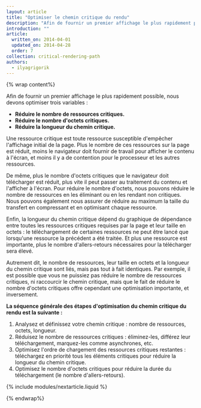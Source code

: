 ```yaml
---
layout: article
title: "Optimiser le chemin critique du rendu"
description: "Afin de fournir un premier affichage le plus rapidement possible, nous devons optimiser trois variables : réduire le nombre de ressources critiques, réduire le nombre d'octets critiques et réduire la longueur du chemin critique."
introduction: ""
article:
  written_on: 2014-04-01
  updated_on: 2014-04-28
  order: 7
collection: critical-rendering-path
authors:
  - ilyagrigorik
---
```

{% wrap content%}

Afin de fournir un premier affichage le plus rapidement possible, nous devons optimiser trois variables :

* **Réduire le nombre de ressources critiques.**
* **Réduire le nombre d'octets critiques.**
* **Réduire la longueur du chemin critique.**

Une ressource critique est toute ressource susceptible d'empêcher l'affichage initial de la page. Plus le nombre de ces ressources sur la page est réduit, moins le navigateur doit fournir de travail pour afficher le contenu à l'écran, et moins il y a de contention pour le processeur et les autres ressources.

De même, plus le nombre d'octets critiques que le navigateur doit télécharger est réduit, plus vite il peut passer au traitement du contenu et l'afficher à l'écran. Pour réduire le nombre d'octets, nous pouvons réduire le nombre de ressources en les éliminant ou en les rendant non critiques. Nous pouvons également nous assurer de réduire au maximum la taille du transfert en compressant et en optimisant chaque ressource.

Enfin, la longueur du chemin critique dépend du graphique de dépendance entre toutes les ressources critiques requises par la page et leur taille en octets : le téléchargement de certaines ressources ne peut être lancé que lorsqu'une ressource la précédent a été traitée. Et plus une ressource est importante, plus le nombre d'allers-retours nécessaires pour la télécharger sera élevé.

Autrement dit, le nombre de ressources, leur taille en octets et la longueur du chemin critique sont liés, mais pas tout à fait identiques. Par exemple, il est possible que vous ne puissiez pas réduire le nombre de ressources critiques, ni raccourcir le chemin critique, mais que le fait de réduire le nombre d'octets critiques offre cependant une optimisation importante, et inversement.

**La séquence générale des étapes d'optimisation du chemin critique du rendu est la suivante :**

1. Analysez et définissez votre chemin critique : nombre de ressources, octets, longueur.
2. Réduisez le nombre de ressources critiques : éliminez-les, différez leur téléchargement, marquez-les comme asynchrones, etc.
3. Optimisez l'ordre de chargement des ressources critiques restantes : téléchargez en priorité tous les éléments critiques pour réduire la longueur du chemin critique.
4. Optimisez le nombre d'octets critiques pour réduire la durée du téléchargement (le nombre d'allers-retours).

{% include modules/nextarticle.liquid %}

{% endwrap%}

